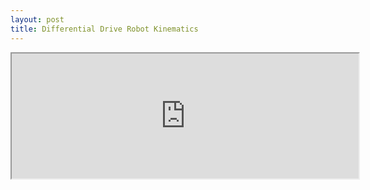 ```yaml
---
layout: post
title: Differential Drive Robot Kinematics
---
```


<iframe src = "https://github.com/SamShue/Differential-Drive-Robot-Motion/blob/development/README.md" width = "555" height = "200">
         Sorry your browser does not support inline frames.
</iframe>